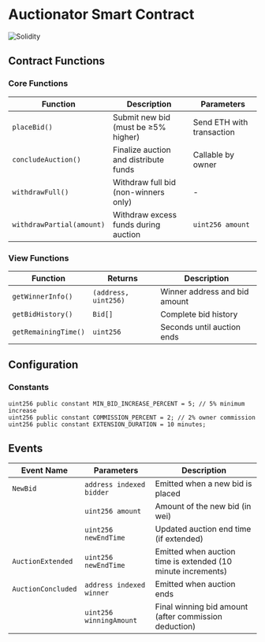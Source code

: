 # Auctionator Smart Contract
![Solidity](https://img.shields.io/badge/Solidity-0.8.0-green)


## Contract Functions
### Core Functions
| Function | Description | Parameters |
|----------|-------------|------------|
| `placeBid()` | Submit new bid (must be ≥5% higher) | Send ETH with transaction |
| `concludeAuction()` | Finalize auction and distribute funds | Callable by owner |
| `withdrawFull()` | Withdraw full bid (non-winners only) | - |
| `withdrawPartial(amount)` | Withdraw excess funds during auction | `uint256 amount` |

### View Functions
| Function | Returns | Description |
|----------|---------|-------------|
| `getWinnerInfo()` | `(address, uint256)` | Winner address and bid amount |
| `getBidHistory()` | `Bid[]` | Complete bid history |
| `getRemainingTime()` | `uint256` | Seconds until auction ends |


## Configuration
### Constants
```solidity
uint256 public constant MIN_BID_INCREASE_PERCENT = 5; // 5% minimum increase
uint256 public constant COMMISSION_PERCENT = 2; // 2% owner commission
uint256 public constant EXTENSION_DURATION = 10 minutes;
```

## Events 
| Event Name               | Parameters                          | Description                                                                 |
|--------------------------|-------------------------------------|-----------------------------------------------------------------------------|
| `NewBid`                 | `address indexed bidder`            | Emitted when a new bid is placed                                            |
|                          | `uint256 amount`                    | Amount of the new bid (in wei)                                              |
|                          | `uint256 newEndTime`                | Updated auction end time (if extended)                                      |
| `AuctionExtended`        | `uint256 newEndTime`                | Emitted when auction time is extended (10 minute increments)               |
| `AuctionConcluded`       | `address indexed winner`            | Emitted when auction ends                                                  |
|                          | `uint256 winningAmount`             | Final winning bid amount (after commission deduction)                      |